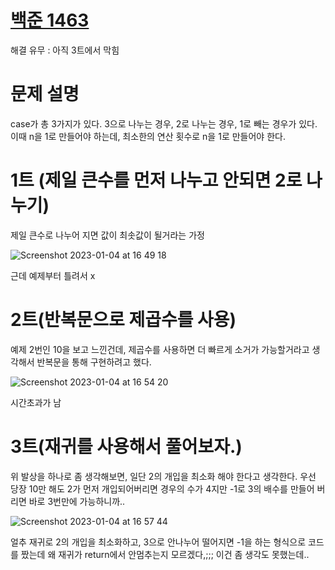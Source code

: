 # [백준 1463](https://www.acmicpc.net/problem/1463) 

해결 유무 : 아직 3트에서 막힘


# 문제 설명
case가 총 3가지가 있다. 3으로 나누는 경우, 2로 나누는 경우, 1로 빼는 경우가 있다. 이때 n을 1로 만들어야 하는데, 최소한의 연산 횟수로 n을 1로 만들어야 한다.

# 1트 (제일 큰수를 먼저 나누고 안되면 2로 나누기)
제일 큰수로 나누어 지면 값이 최솟값이 될거라는 가정

![Screenshot 2023-01-04 at 16 49 18](https://user-images.githubusercontent.com/95357946/210507809-8c571837-d53b-4760-bf9b-7c1f00d43ed2.JPG)


근데 예제부터 틀려서 x

# 2트(반복문으로 제곱수를 사용)

예제 2번인 10을 보고 느낀건데, 제곱수를 사용하면 더 빠르게 소거가 가능할거라고 생각해서 반복문을 통해 구현하려고 했다.

![Screenshot 2023-01-04 at 16 54 20](https://user-images.githubusercontent.com/95357946/210508609-76fcf7f4-41b5-4648-a7e8-dac71038c609.JPG)

시간초과가 남

# 3트(재귀를 사용해서 풀어보자.)

위 발상을 하나로 좀 생각해보면, 일단 2의 개입을 최소화 해야 한다고 생각한다. 우선 당장 10만 해도 2가 먼저 개입되어버리면 경우의 수가 4지만 -1로 3의 배수를 만들어 버리면 바로 3번만에 가능하니까..

![Screenshot 2023-01-04 at 16 57 44](https://user-images.githubusercontent.com/95357946/210509160-6e11a1af-9530-466d-b2f0-cd1daf509b7b.JPG)

얼추 재귀로 2의 개입을 최소화하고, 3으로 안나누어 떨어지면 -1을 하는 형식으로 코드를 짰는데 왜 재귀가 return에서 안멈추는지 모르겠다,;;; 이건 좀 생각도 못했는데..


